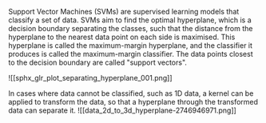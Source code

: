 Support Vector Machines (SVMs) are supervised learning models that classify a set of data. SVMs aim to find the optimal hyperplane, which is a decision boundary separating the classes, such that the distance from the hyperplane to the nearest data point on each side is maximised. This hyperplane is called the maximum-margin hyperplane, and the classifier it produces is called the maximum-margin classifier. The data points closest to the decision boundary are called "support vectors".

![[sphx_glr_plot_separating_hyperplane_001.png]]

In cases where data cannot be classified, such as 1D data, a kernel can be applied to transform the data, so that a hyperplane through the transformed data can separate it. 
![[data_2d_to_3d_hyperplane-2746946971.png]]